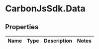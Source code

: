 # CarbonJsSdk.Data

## Properties

Name | Type | Description | Notes
------------ | ------------- | ------------- | -------------


